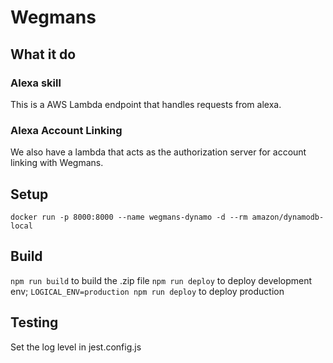 # Wegmans

## What it do

### Alexa skill

This is a AWS Lambda endpoint that handles requests from alexa.

### Alexa Account Linking

We also have a lambda that acts as the authorization server for account linking with Wegmans.

## Setup

`docker run -p 8000:8000 --name wegmans-dynamo -d --rm amazon/dynamodb-local`

## Build

`npm run build` to build the .zip file
`npm run deploy` to deploy development env; `LOGICAL_ENV=production npm run deploy` to deploy production

## Testing

Set the log level in jest.config.js
